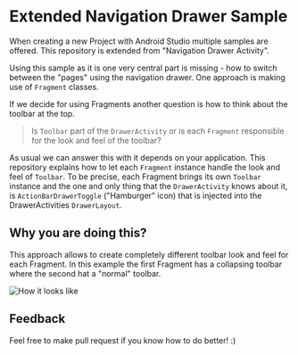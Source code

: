 # Extended Navigation Drawer Sample

When creating a new Project with Android Studio multiple samples are offered. This repository is extended from "Navigation Drawer Activity".

Using this sample as it is one very central part is missing - how to switch between the "pages" using the navigation drawer. One approach is making use of `Fragment` classes. 

If we decide for using Fragments another question is how to think about the toolbar at the top.

> Is `Toolbar` part of the `DrawerActivity` or is each `Fragment` responsible for the look and feel of the toolbar?

As usual we can answer this with it depends on your application. This repository explains how to let each `Fragment` instance handle the look and feel of `Toolbar`. To be precise, each Fragment brings its own `Toolbar` instance and the one and only thing that the `DrawerActivity` knows about it, is `ActionBarDrawerToggle` ("Hamburger" icon) that is injected into the DrawerActivities `DrawerLayout`.

## Why you are doing this?

This approach allows to create completely different toolbar look and feel for each Fragment. In this example the first Fragment has a collapsing toolbar where the second hat a "normal" toolbar.

![How it looks like](http://fs5.directupload.net/images/170513/39lm6ie9.gif)

## Feedback

Feel free to make pull request if you know how to do better! :)
